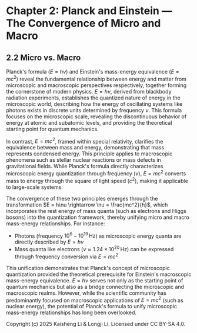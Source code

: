 # Chapter 2: Planck and Einstein — The Convergence of Micro and Macro

## 2.2 Micro vs. Macro

Planck's formula ($E = h\nu$) and Einstein's mass-energy equivalence ($E = mc^2$) reveal the fundamental relationship between energy and matter from microscopic and macroscopic perspectives respectively, together forming the cornerstone of modern physics. $E = h\nu$, derived from blackbody radiation experiments, establishes the quantized nature of energy in the microscopic world, describing how the energy of oscillating systems like photons exists in discrete units determined by frequency $\nu$. This formula focuses on the microscopic scale, revealing the discontinuous behavior of energy at atomic and subatomic levels, and providing the theoretical starting point for quantum mechanics.

In contrast, $E = mc^2$, framed within special relativity, clarifies the equivalence between mass and energy, demonstrating that mass represents condensed energy. This principle applies to macroscopic phenomena such as stellar nuclear reactions or mass defects in gravitational fields. While Planck's formula directly characterizes microscopic energy quantization through frequency ($\nu$), $E = mc^2$ converts mass to energy through the square of light speed ($c^2$), making it applicable to large-scale systems.

The convergence of these two principles emerges through the transformation $E = h\nu \rightarrow \nu = \frac{mc^2}{h}$, which incorporates the rest energy of mass quanta (such as electrons and Higgs bosons) into the quantization framework, thereby unifying micro and macro mass-energy relationships. For instance:

- Photons (frequency $10^6 - 10^{19} \, \text{Hz}$) as microscopic energy quanta are directly described by $E = h\nu$
- Mass quanta like electrons ($\nu \approx 1.24 \times 10^{20} \, \text{Hz}$) can be expressed through frequency conversion via $E = mc^2$

This unification demonstrates that Planck's concept of microscopic quantization provided the theoretical prerequisite for Einstein's macroscopic mass-energy equivalence. $E = h\nu$ serves not only as the starting point of quantum mechanics but also as a bridge connecting the microscopic and macroscopic realms. However, while the scientific community has predominantly focused on macroscopic applications of $E = mc^2$ (such as nuclear energy), the potential of Planck's formula to unify microscopic mass-energy relationships has long been overlooked.

Copyright (c) 2025 Kaisheng Li & Longji Li. Licensed under CC BY-SA 4.0.

